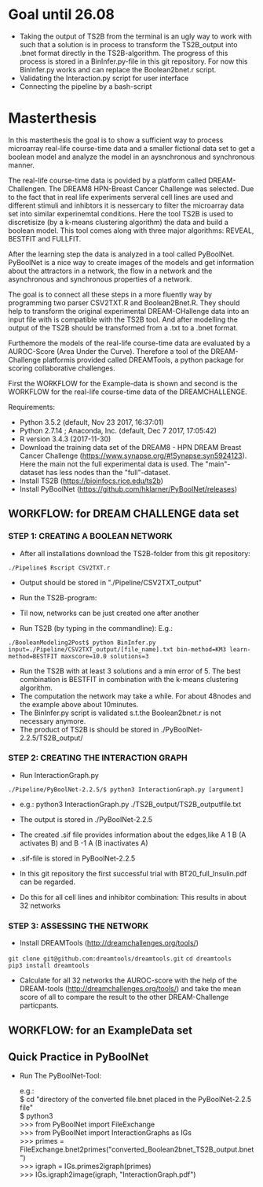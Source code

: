# Goal until 26.08 #
- Taking the output of TS2B from the terminal is an ugly way to work with such that a solution is in process to transform the TS2B_output into .bnet format directly in the TS2B-algorithm. The progress of this process is stored in a BinInfer.py-file in this git repository. For now this BinInfer.py works and can replace the Boolean2bnet.r script.
- Validating the Interaction.py script for user interface
- Connecting the pipeline by a bash-script

# Masterthesis #

In this masterthesis the goal is to show a sufficient way to process microarray real-life course-time data and a smaller fictional data set to get a boolean model and analyze the model in an aysnchronous and synchronous manner.

The real-life course-time data is povided by a platform called DREAM-Challengen. The DREAM8 HPN-Breast Cancer Challenge was selected. Due to the fact that in real life experiments serveral cell lines are used and different stimuli and inhibtors it is nessercary to filter the microarray data set into similar experinemtal conditions. 
Here the tool TS2B is used to discretisize (by a k-means clustering algorithm) the data and build a boolean model. This tool comes along with three major algorithms: REVEAL, BESTFIT and FULLFIT.

After the learning step the data is analyzed in a tool called PyBoolNet. PyBoolNet is a nice way to create images of the models and get information about the attractors in a network, the flow in a network and the asynchronous and synchronous properties of a network.

The goal is to connect all these steps in a more fluently way by programming two parser CSV2TXT.R and Boolean2Bnet.R. They should help to transform the original experimental DREAM-CHallenge data into an input file with is compatible with the TS2B tool. And after modelling the output of the TS2B should be transformed from a .txt to a .bnet format.

Furthemore the models of the real-life course-time data are evaluated by a AUROC-Score (Area Under the Curve). Therefore a tool of the DREAM-Challenge platformis provided called DREAMTools, a python package for scoring collaborative challenges. 

First the WORKFLOW for the Example-data is shown and second is the WORKFLOW for the real-life course-time data of the DREAMCHALLENGE.

Requirements:

- Python 3.5.2 (default, Nov 23 2017, 16:37:01)
- Python 2.7.14 ; Anaconda, Inc. (default, Dec  7 2017, 17:05:42)
- R version 3.4.3 (2017-11-30)
- Download the training data set of the DREAM8 - HPN DREAM Breast Cancer Challenge (https://www.synapse.org/#!Synapse:syn5924123).      Here the main not the full experimental data is used. The "main"- dataset has less nodes than the "full"-dataset.
- Install TS2B (https://bioinfocs.rice.edu/ts2b)
- Install PyBoolNet (https://github.com/hklarner/PyBoolNet/releases)

## WORKFLOW: for DREAM CHALLENGE data set ##

### STEP 1: CREATING A BOOLEAN NETWORK ###

- After all installations download the TS2B-folder from this git repository:

```./Pipeline$ Rscript CSV2TXT.r```

- Output should be stored in "./Pipeline/CSV2TXT_output" 

- Run the TS2B-program:
- Til now, networks can be just created one after another

- Run TS2B (by typing in the commandline): E.g.:

```./BooleanModeling2Post$ python BinInfer.py input=./Pipeline/CSV2TXT_output/[file_name].txt bin-method=KM3 learn-method=BESTFIT maxscore=10.0 solutions=3```

- Run the TS2B with at least 3 solutions and a min error of 5. The best combination is BESTFIT in combination with the k-means clustering algorithm.
- The computation the network may take a while. For about 48nodes and the example above about 10minutes.
- The BinInfer.py script is validated s.t.the Boolean2bnet.r is not necessary anymore.
- The product of TS2B is should be stored in ./PyBoolNet-2.2.5/TS2B_output/

### STEP 2: CREATING THE INTERACTION GRAPH ###

- Run InteractionGraph.py

```./Pipeline/PyBoolNet-2.2.5/$ python3 InteractionGraph.py [argument]```

- e.g.: python3 InteractionGraph.py ./TS2B_output/TS2B_outputfile.txt
- The output is stored in ./PyBoolNet-2.2.5
- The created .sif file provides information about the edges,like A 1 B (A activates B) and B -1 A (B inactivates A)
- .sif-file is stored in PyBoolNet-2.2.5

- In this git repository the first successful trial with BT20_full_Insulin.pdf can be regarded.   
- Do this for all cell lines and inhibitor combination: This results in about 32 networks
 
 ### STEP 3: ASSESSING THE NETWORK ###

- Install DREAMTools (http://dreamchallenges.org/tools/)

```git clone git@github.com:dreamtools/dreamtools.git```
```cd dreamtools```                            
```pip3 install dreamtools```

- Calculate for all 32 networks the AUROC-score with the help of the DREAM-tools (http://dreamchallenges.org/tools/) and take the mean score of all to compare the result to the other DREAM-Challenge particpants.


## WORKFLOW: for an ExampleData set ##

## Quick Practice in PyBoolNet ##

- Run The PyBoolNet-Tool:
 
   e.g.:<br/> 
         $ cd \"directory of the converted file.bnet placed in the PyBoolNet-2.2.5 file\"<br/>
         $ python3<br/> 
       >>> from PyBoolNet import FileExchange<br/> 
       >>> from PyBoolNet import InteractionGraphs as IGs<br/> 
       >>> primes = FileExchange.bnet2primes(\"converted_Boolean2bnet_TS2B_output.bnet\")<br/> 
       >>> igraph = IGs.primes2igraph(primes)<br/> 
       >>> IGs.igraph2image(igraph, \"InteractionGraph.pdf\")<br/> 
       

